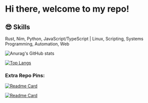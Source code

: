 # Hi there, welcome to my repo!

## 😎 Skills
<p>
   Rust, Nim, Python, JavaScript/TypeScript | Linux, Scripting, Systems Programming, Automation, Web
</p>

![Anurag's GitHub stats](https://github-readme-stats.vercel.app/api?username=v0idmatr1x&theme=tokyonight)

[![Top Langs](https://github-readme-stats.vercel.app/api/top-langs/?username=v0idmatr1x&theme=tokyonight&layout=compact)](https://github.com/anuraghazra/github-readme-stats)

### Extra Repo Pins:

[![Readme Card](https://github-readme-stats.vercel.app/api/pin/?username=v0idmatr1x&theme=tokyonight&repo=simplefetch)](https://github.com/V0idMatr1x/SimpleFetch)

[![Readme Card](https://github-readme-stats.vercel.app/api/pin/?username=v0idmatr1x&theme=tokyonight&repo=cryptoview)](https://github.com/V0idMatr1x/CryptoView)
